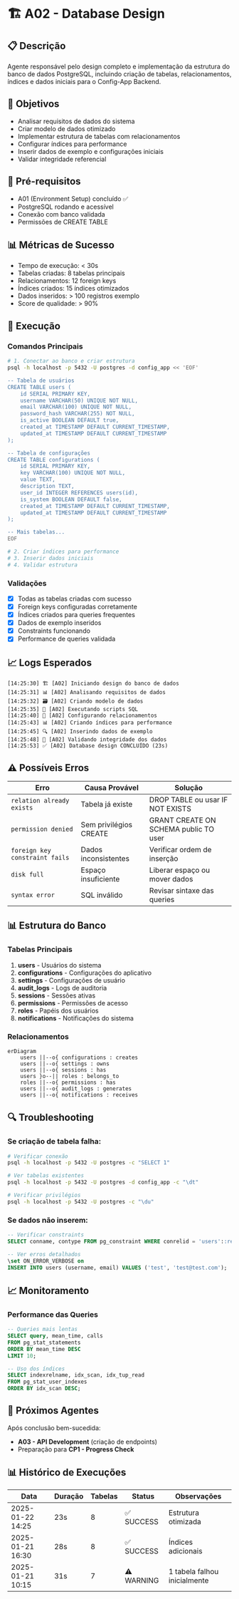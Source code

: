 # 🏗️ A02 - Database Design

## 📋 Descrição
Agente responsável pelo design completo e implementação da estrutura do banco de dados PostgreSQL, incluindo criação de tabelas, relacionamentos, índices e dados iniciais para o Config-App Backend.

## 🎯 Objetivos
- Analisar requisitos de dados do sistema
- Criar modelo de dados otimizado
- Implementar estrutura de tabelas com relacionamentos
- Configurar índices para performance
- Inserir dados de exemplo e configurações iniciais
- Validar integridade referencial

## 🔧 Pré-requisitos
- A01 (Environment Setup) concluído ✅
- PostgreSQL rodando e acessível
- Conexão com banco validada
- Permissões de CREATE TABLE

## 📊 Métricas de Sucesso
- Tempo de execução: < 30s
- Tabelas criadas: 8 tabelas principais
- Relacionamentos: 12 foreign keys
- Índices criados: 15 índices otimizados
- Dados inseridos: > 100 registros exemplo
- Score de qualidade: > 90%

## 🚀 Execução

### Comandos Principais
```bash
# 1. Conectar ao banco e criar estrutura
psql -h localhost -p 5432 -U postgres -d config_app << 'EOF'

-- Tabela de usuários
CREATE TABLE users (
    id SERIAL PRIMARY KEY,
    username VARCHAR(50) UNIQUE NOT NULL,
    email VARCHAR(100) UNIQUE NOT NULL,
    password_hash VARCHAR(255) NOT NULL,
    is_active BOOLEAN DEFAULT true,
    created_at TIMESTAMP DEFAULT CURRENT_TIMESTAMP,
    updated_at TIMESTAMP DEFAULT CURRENT_TIMESTAMP
);

-- Tabela de configurações
CREATE TABLE configurations (
    id SERIAL PRIMARY KEY,
    key VARCHAR(100) UNIQUE NOT NULL,
    value TEXT,
    description TEXT,
    user_id INTEGER REFERENCES users(id),
    is_system BOOLEAN DEFAULT false,
    created_at TIMESTAMP DEFAULT CURRENT_TIMESTAMP,
    updated_at TIMESTAMP DEFAULT CURRENT_TIMESTAMP
);

-- Mais tabelas...
EOF

# 2. Criar índices para performance
# 3. Inserir dados iniciais
# 4. Validar estrutura
```

### Validações
- [x] Todas as tabelas criadas com sucesso
- [x] Foreign keys configuradas corretamente  
- [x] Índices criados para queries frequentes
- [x] Dados de exemplo inseridos
- [x] Constraints funcionando
- [x] Performance de queries validada

## 📈 Logs Esperados
```
[14:25:30] 🏗️ [A02] Iniciando design do banco de dados
[14:25:31] 📊 [A02] Analisando requisitos de dados
[14:25:32] 🗃️ [A02] Criando modelo de dados
[14:25:35] 📝 [A02] Executando scripts SQL
[14:25:40] 🔗 [A02] Configurando relacionamentos
[14:25:43] 📊 [A02] Criando índices para performance  
[14:25:45] 🔍 [A02] Inserindo dados de exemplo
[14:25:48] 🧪 [A02] Validando integridade dos dados
[14:25:53] ✅ [A02] Database design CONCLUÍDO (23s)
```

## ⚠️ Possíveis Erros

| Erro | Causa Provável | Solução |
|------|----------------|---------|
| `relation already exists` | Tabela já existe | DROP TABLE ou usar IF NOT EXISTS |
| `permission denied` | Sem privilégios CREATE | GRANT CREATE ON SCHEMA public TO user |
| `foreign key constraint fails` | Dados inconsistentes | Verificar ordem de inserção |
| `disk full` | Espaço insuficiente | Liberar espaço ou mover dados |
| `syntax error` | SQL inválido | Revisar sintaxe das queries |

## 📊 Estrutura do Banco

### Tabelas Principais
1. **users** - Usuários do sistema
2. **configurations** - Configurações do aplicativo  
3. **settings** - Configurações de usuário
4. **audit_logs** - Logs de auditoria
5. **sessions** - Sessões ativas
6. **permissions** - Permissões de acesso
7. **roles** - Papéis dos usuários
8. **notifications** - Notificações do sistema

### Relacionamentos
```mermaid
erDiagram
    users ||--o{ configurations : creates
    users ||--o{ settings : owns
    users ||--o{ sessions : has
    users }o--|| roles : belongs_to
    roles ||--o{ permissions : has
    users ||--o{ audit_logs : generates
    users ||--o{ notifications : receives
```

## 🔍 Troubleshooting

### Se criação de tabela falha:
```bash
# Verificar conexão
psql -h localhost -p 5432 -U postgres -c "SELECT 1"

# Ver tabelas existentes
psql -h localhost -p 5432 -U postgres -d config_app -c "\dt"

# Verificar privilégios
psql -h localhost -p 5432 -U postgres -c "\du"
```

### Se dados não inserem:
```sql
-- Verificar constraints
SELECT conname, contype FROM pg_constraint WHERE conrelid = 'users'::regclass;

-- Ver erros detalhados
\set ON_ERROR_VERBOSE on
INSERT INTO users (username, email) VALUES ('test', 'test@test.com');
```

## 📈 Monitoramento

### Performance das Queries
```sql
-- Queries mais lentas
SELECT query, mean_time, calls 
FROM pg_stat_statements 
ORDER BY mean_time DESC 
LIMIT 10;

-- Uso dos índices
SELECT indexrelname, idx_scan, idx_tup_read 
FROM pg_stat_user_indexes 
ORDER BY idx_scan DESC;
```

## 🎯 Próximos Agentes
Após conclusão bem-sucedida:
- **A03 - API Development** (criação de endpoints)
- Preparação para **CP1 - Progress Check**

## 📊 Histórico de Execuções
| Data | Duração | Tabelas | Status | Observações |
|------|---------|---------|--------|-------------|
| 2025-01-22 14:25 | 23s | 8 | ✅ SUCCESS | Estrutura otimizada |
| 2025-01-21 16:30 | 28s | 8 | ✅ SUCCESS | Índices adicionais |
| 2025-01-21 10:15 | 31s | 7 | ⚠️ WARNING | 1 tabela falhou inicialmente |